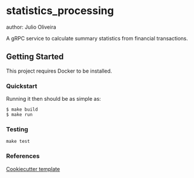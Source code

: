 

# statistics_processing
author: Julio Oliveira

A gRPC service to calculate summary statistics from financial transactions.

## Getting Started

This project requires Docker to be installed.

### Quickstart

Running it then should be as simple as:

```console
$ make build
$ make run
```

### Testing

``make test``

### References

[Cookiecutter template](https://github.com/lieutdan13/cookiecutter-grpc-python)